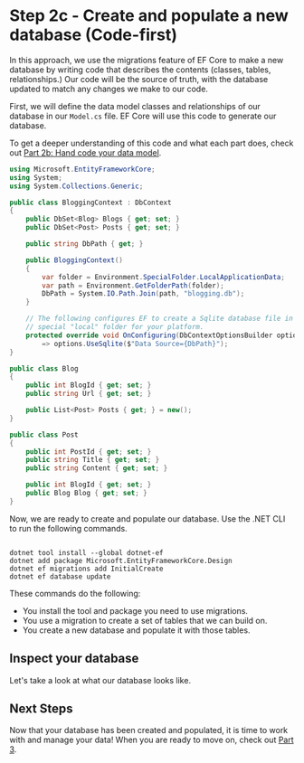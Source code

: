 # Step 2c - Create and populate a new database (Code-first)

In this approach, we use the migrations feature of EF Core to make a new database by writing code that describes the contents (classes, tables, relationships.) Our code will be the source of truth, with the database updated to match any changes we make to our code.

First, we will define the data model classes and relationships of our database in our `Model.cs` file. EF Core will use this code to generate our database.

To get a deeper understanding of this code and what each part does, check out [Part 2b: Hand code your data model](/part-2-efcore/part-2b-handcode.md).

```csharp
using Microsoft.EntityFrameworkCore;
using System;
using System.Collections.Generic;

public class BloggingContext : DbContext
{
    public DbSet<Blog> Blogs { get; set; }
    public DbSet<Post> Posts { get; set; }

    public string DbPath { get; }

    public BloggingContext()
    {
        var folder = Environment.SpecialFolder.LocalApplicationData;
        var path = Environment.GetFolderPath(folder);
        DbPath = System.IO.Path.Join(path, "blogging.db");
    }

    // The following configures EF to create a Sqlite database file in the
    // special "local" folder for your platform.
    protected override void OnConfiguring(DbContextOptionsBuilder options)
        => options.UseSqlite($"Data Source={DbPath}");
}

public class Blog
{
    public int BlogId { get; set; }
    public string Url { get; set; }

    public List<Post> Posts { get; } = new();
}

public class Post
{
    public int PostId { get; set; }
    public string Title { get; set; }
    public string Content { get; set; }

    public int BlogId { get; set; }
    public Blog Blog { get; set; }
}
```

Now, we are ready to create and populate our database. Use the .NET CLI to run the following commands.

```dotnetcli

dotnet tool install --global dotnet-ef
dotnet add package Microsoft.EntityFrameworkCore.Design
dotnet ef migrations add InitialCreate
dotnet ef database update

```

These commands do the following:

- You install the tool and package you need to use migrations.
- You use a migration to create a set of tables that we can build on.
- You create a new database and populate it with those tables.

## Inspect your database

Let's take a look at what our database looks like.

## Next Steps

Now that your database has been created and populated, it is time to work with and manage your data! When you are ready to move on, check out [Part 3](/part-3-efcore-query-manage-data/README.md).